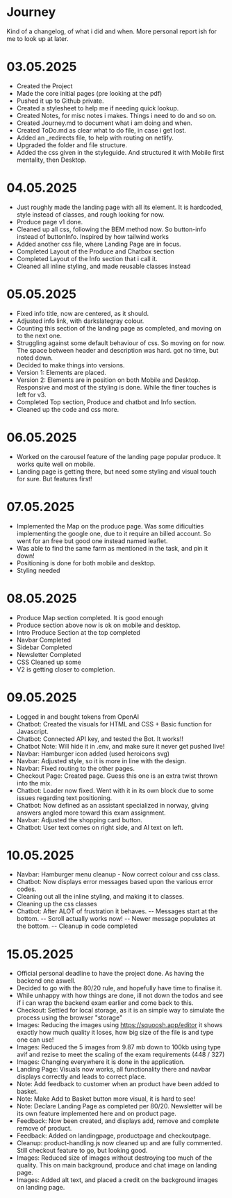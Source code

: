 # Journey

Kind of a changelog, of what i did and when.
More personal report ish for me to look up at later.

# 03.05.2025

- Created the Project
- Made the core initial pages (pre looking at the pdf)
- Pushed it up to Github private.
- Created a stylesheet to help me if needing quick lookup.
- Created Notes, for misc notes i makes. Things i need to do and so on.
- Created Journey.md to document what i am doing and when.
- Created ToDo.md as clear what to do file, in case i get lost.
- Added an \_redirects file, to help with routing on netlify.
- Upgraded the folder and file structure.
- Added the css given in the styleguide. And structured it with Mobile first mentality, then Desktop.

# 04.05.2025

- Just roughly made the landing page with all its element. It is hardcoded, style instead of classes, and rough looking for now.
- Produce page v1 done.
- Cleaned up all css, following the BEM method now. So button-info instead of buttonInfo. Inspired by how tailwind works
- Added another css file, where Landing Page are in focus.
- Completed Layout of the Produce and Chatbox section
- Completed Layout of the Info section that i call it.
- Cleaned all inline styling, and made reusable classes instead

# 05.05.2025

- Fixed info title, now are centered, as it should.
- Adjusted info link, with darkslategray colour.
- Counting this section of the landing page as completed, and moving on to the next one.
- Struggling against some default behaviour of css. So moving on for now. The space between header and description was hard. got no time, but noted down.
- Decided to make things into versions.
- Version 1: Elements are placed.
- Version 2: Elements are in position on both Mobile and Desktop. Responsive and most of the styling is done. While the finer touches is left for v3.
- Completed Top section, Produce and chatbot and Info section.
- Cleaned up the code and css more.

# 06.05.2025

- Worked on the carousel feature of the landing page popular produce. It works quite well on mobile.
- Landing page is getting there, but need some styling and visual touch for sure. But features first!

# 07.05.2025

- Implemented the Map on the produce page.
  Was some dificulties implementing the google one, due to it require an billed account. So went for an free but good one instead named leaflet.
- Was able to find the same farm as mentioned in the task, and pin it down!
- Positioning is done for both mobile and desktop.
- Styling needed

# 08.05.2025

- Produce Map section completed. It is good enough
- Produce section above now is ok on mobile and desktop.
- Intro Produce Section at the top completed
- Navbar Completed
- Sidebar Completed
- Newsletter Completed
- CSS Cleaned up some
- V2 is getting closer to completion.

# 09.05.2025

- Logged in and bought tokens from OpenAI
- Chatbot: Created the visuals for HTML and CSS + Basic function for Javascript.
- Chatbot: Connected API key, and tested the Bot. It works!!
- Chatbot Note: Will hide it in .env, and make sure it never get pushed live!
- Navbar: Hamburger icon added (used heroicons svg)
- Navbar: Adjusted style, so it is more in line with the design.
- Navbar: Fixed routing to the other pages.
- Checkout Page: Created page. Guess this one is an extra twist thrown into the mix.
- Chatbot: Loader now fixed. Went with it in its own block due to some issues regarding text positioning.
- Chatbot: Now defined as an assistant specialized in norway, giving answers angled more toward this exam assignment.
- Navbar: Adjusted the shopping card button.
- Chatbot: User text comes on right side, and AI text on left.

# 10.05.2025

- Navbar: Hamburger menu cleanup - Now correct colour and css class.
- Chatbot: Now displays error messages based upon the various error codes.
- Cleaning out all the inline styling, and making it to classes.
- Cleaning up the css classes
- Chatbot: After ALOT of frustration it behaves.
  -- Messages start at the bottom.
  -- Scroll actually works now!
  -- Newer message populates at the bottom.
  -- Cleanup in code completed

# 15.05.2025

- Official personal deadline to have the project done. As having the backend one aswell.
- Decided to go with the 80/20 rule, and hopefully have time to finalise it.
- While unhappy with how things are done, ill not down the todos and see if i can wrap the backend exam earlier and come back to this.
- Checkout: Settled for local storage, as it is an simple way to simulate the process using the browser "storage"
- Images: Reducing the images using https://squoosh.app/editor it shows exactly how much quality it loses, how big size of the file is and type one can use!
- Images: Reduced the 5 images from 9.87 mb down to 100kb using type avif and rezise to meet the scaling of the exam requirements (448 / 327)
- Images: Changing everywhere it is done in the application.
- Landing Page: Visuals now works, all functionality there and navbar displays correctly and leads to correct place.
- Note: Add feedback to customer when an product have been added to basket.
- Note: Make Add to Basket button more visual, it is hard to see!
- Note: Declare Landing Page as completed per 80/20. Newsletter will be its own feature implemented here and on product page.
- Feedback: Now been created, and displays add, remove and complete remove of product.
- Feedback: Added on landingpage, productpage and checkoutpage.
- Cleanup: product-handling.js now cleaned up and are fully commented. Still checkout feature to go, but looking good.
- Images: Reduced size of images without destroying too much of the quality. This on main background, produce and chat image on landing page.
- Images: Added alt text, and placed a credit on the background images on landing page.
